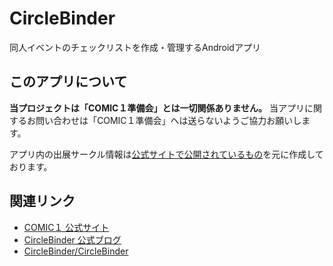CircleBinder
============

同人イベントのチェックリストを作成・管理するAndroidアプリ


このアプリについて
------------

**当プロジェクトは「COMIC１準備会」とは一切関係ありません。** 当アプリに関するお問い合わせは「COMIC１準備会」へは送らないようご協力お願いします。

アプリ内の出展サークル情報は[公式サイトで公開されているもの](http://www.comic1.jp/CM8_circle_list2.htm)を元に作成しております。


関連リンク
------------

- [COMIC１ 公式サイト](http://www.comic1.jp/index.htm)
- [CircleBinder 公式ブログ](http://circlebinder.blog.jp/)
- [CircleBinder/CircleBinder](https://github.com/CircleBinder/CircleBinder)

